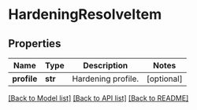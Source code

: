 # HardeningResolveItem

## Properties
Name | Type | Description | Notes
------------ | ------------- | ------------- | -------------
**profile** | **str** | Hardening profile. | [optional] 

[[Back to Model list]](../README.md#documentation-for-models) [[Back to API list]](../README.md#documentation-for-api-endpoints) [[Back to README]](../README.md)


